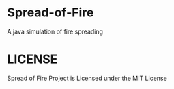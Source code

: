 Spread-of-Fire
==============

A java simulation of fire spreading

LICENSE
==============
Spread of Fire Project is Licensed under the MIT License
